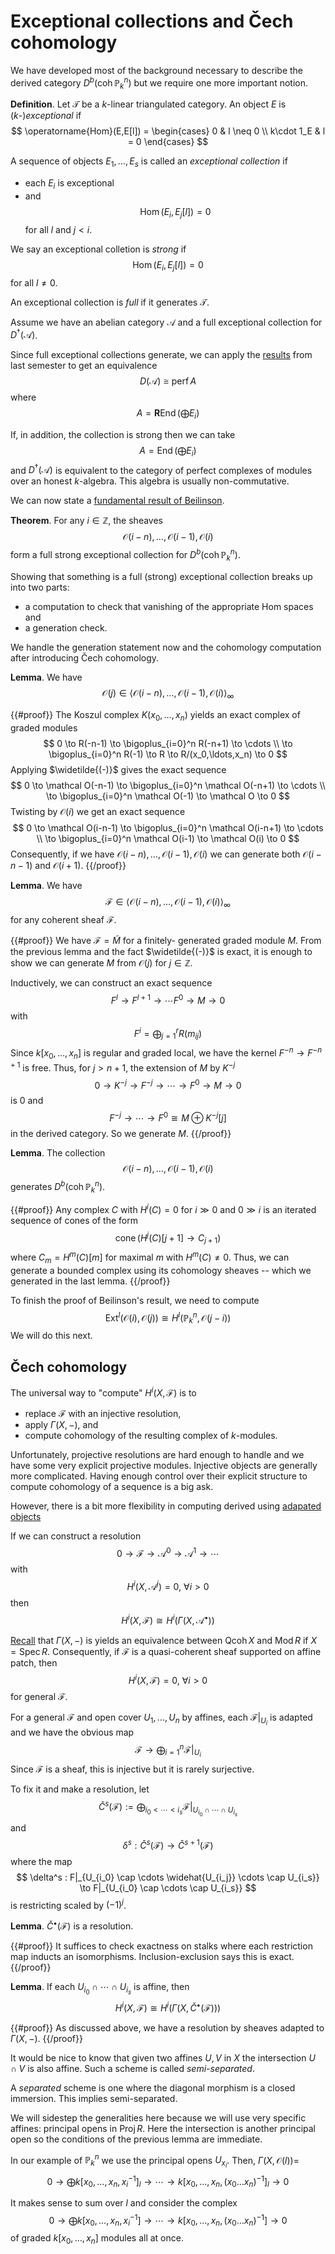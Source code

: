 # Exceptional collections and Čech cohomology

We have developed most of the background necessary to describe 
the derived category $D^b(\operatorname{coh} \mathbb{P}_k^n)$ 
but we require one more important notion. 

**Definition**. Let $\mathcal T$ be a $k$-linear triangulated 
category. An object $E$ is ($k$-)_exceptional_ if 
$$
\operatorname{Hom}(E,E[l]) = 
\begin{cases} 0 & l \neq 0 \\ k\cdot 1_E & l = 0 \end{cases}
$$

A sequence of objects $E_1,\ldots,E_s$ is called an 
_exceptional collection_ if 
- each $E_i$ is exceptional  
- and
$$
\operatorname{Hom}(E_i,E_j[l]) = 0
$$
for all $l$ and $j < i$. 

We say an exceptional colletion is _strong_ if 
$$
\operatorname{Hom}(E_i,E_j[l]) = 0
$$
for all $l \neq 0$. 

An exceptional collection is _full_ if it generates $\mathcal T$. 

Assume we have an abelian category $\mathcal A$ and a 
full exceptional collection for $D^\dagger(\mathcal A)$. 

Since full exceptional collections generate, we can apply 
the 
[results](https://738.f21.matthewrobertballard.com/notes/2021_10_14/)
from last semester to get an equivalence 
$$
D(\mathcal A) \cong \operatorname{perf} A 
$$
where 
$$
A = \mathbf{R}\operatorname{End}\left( \bigoplus E_i \right)
$$

If, in addition, the collection is strong then we can take 
$$
A = \operatorname{End}\left( \bigoplus E_i \right)
$$
and $D^\dagger(\mathcal A)$ is equivalent to the category 
of perfect complexes of modules over an honest $k$-algebra. 
This algebra is usually non-commutative. 

We can now state a 
[fundamental result of Beilinson](https://doi.org/10.1007/BF01681436).

**Theorem**. For any $i \in \mathbb{Z}$, the sheaves 
$$
\mathcal O(i-n),\ldots,\mathcal O(i-1), \mathcal O(i)
$$
form a full strong exceptional collection for 
$D^b(\operatorname{coh} \mathbb{P}^n_k)$. 

Showing that something is a full (strong) exceptional collection 
breaks up into two parts: 
- a computation to check that vanishing of the appropriate Hom spaces and 
- a generation check. 

We handle the generation statement now and the cohomology 
computation after introducing Čech cohomology. 

**Lemma**. We have 
$$
\mathcal O(j) \in \langle \mathcal O(i-n),\ldots,\mathcal O(i-1), \mathcal O(i) \rangle_{\infty}
$$

{{#proof}}
The Koszul complex $K(x_0,\ldots,x_n)$ yields an exact 
complex of graded modules 
$$
0 \to R(-n-1) \to \bigoplus_{i=0}^n R(-n+1) 
\to \cdots \\ \to \bigoplus_{i=0}^n R(-1) \to R \to 
R/(x_0,\ldots,x_n) \to 0  
$$
Applying $\widetilde{(-)}$ gives the exact sequence 
$$
0 \to \mathcal O(-n-1) \to \bigoplus_{i=0}^n \mathcal O(-n+1) 
\to \cdots \\ \to \bigoplus_{i=0}^n \mathcal O(-1) \to \mathcal O \to 0 
$$
Twisting by $\mathcal O(i)$ we get an exact sequence 
$$
0 \to \mathcal O(i-n-1) \to \bigoplus_{i=0}^n \mathcal O(i-n+1) 
\to \cdots \\ \to \bigoplus_{i=0}^n \mathcal O(i-1) \to \mathcal O(i) \to 0
$$
Consequently, if we have $\mathcal O(i-n),\ldots,\mathcal O(i-1), \mathcal O(i)$ we can generate both $\mathcal O(i-n-1)$ and 
$\mathcal O(i+1)$. 
{{/proof}}

**Lemma**. We have 
$$
\mathcal F \in \langle \mathcal O(i-n),\ldots,\mathcal O(i-1), \mathcal O(i) \rangle_{\infty}
$$
for any coherent sheaf $\mathcal F$.

{{#proof}}
We have $\mathcal F = \widetilde{M}$ for a finitely-
generated graded module $M$. From the previous lemma and the 
fact $\widetilde{(-)}$ is exact, it is enough to show we can 
generate $M$ from $\mathcal O(j)$ for $j \in \mathbb{Z}$. 

Inductively, we can construct an exact sequence 
$$
F^l \to F^{l+1} \to \cdots F^0 \to M \to 0 
$$
with 
$$
F^i = \bigoplus_{j = 1}^r R(m_{ij})
$$
Since $k[x_0,\ldots,x_n]$ is regular and graded local, we 
have the kernel $F^{-n} \to F^{-n+1}$ is free. Thus, for $j > n+1$, 
the extension of $M$ by $K^{-j}$
$$
0 \to K^{-j} \to F^{-j} \to \cdots \to F^0 \to M \to 0
$$
is $0$ and 
$$
F^{-j} \to \cdots \to F^0 \cong M \oplus K^{-j}[j]
$$
in the derived category. So we generate $M$. 
{{/proof}}

**Lemma**. The collection 
$$
\mathcal O(i-n),\ldots,\mathcal O(i-1), \mathcal O(i)
$$
generates $D^b(\operatorname{coh} \mathbb{P}_k^n)$. 

{{#proof}}
Any complex $C$ with $H^i(C) = 0$ for $i \gg 0$ and $0 \gg i$ 
is an iterated sequence of cones of the form 
$$
\operatorname{cone}(H^j(C)[j+1] \to C_{j+1})
$$
where $C_m = H^m(C)[m]$ for maximal $m$ with $H^m(C) \neq 0$. 
Thus, we can generate a bounded complex using its 
cohomology sheaves -- which we generated in the last lemma. 
{{/proof}}

To finish the proof of Beilinson's result, we need to compute 
$$
\operatorname{Ext}^l(\mathcal O(i),\mathcal O(j)) \cong 
H^l(\mathbb{P}^n_k, \mathcal O(j-i))
$$
We will do this next. 

## Čech cohomology 

The universal way to "compute" $H^i(X,\mathcal F)$ is to 
- replace $\mathcal F$ with an injective resolution,
- apply $\Gamma(X,-)$, and 
- compute cohomology of the resulting complex of $k$-modules.

Unfortunately, projective resolutions are hard enough to handle 
and we have some very explicit projective modules. Injective 
objects are generally more complicated. Having enough 
control over their explicit structure to compute cohomology of 
a sequence is a big ask.

However, there is a bit more flexibility in computing derived 
using 
[adapated objects](https://738.f21.matthewrobertballard.com/notes/2021_09_09/#adapted-objects) 

If we can construct a resolution
$$
0 \to \mathcal F \to \mathcal A^0 \to \mathcal A^1 \to \cdots 
$$
with 
$$
H^i(X,\mathcal A^j) = 0, ~\forall i > 0 
$$
then 
$$
H^i(X,\mathcal F) \cong H^i (\Gamma(X,\mathcal A^\bullet))
$$

[Recall](https://738.f21.matthewrobertballard.com/notes/2021_11_30/#spectra-of-commutative-rings) 
that $\Gamma(X,-)$ is yields an equivalence between 
$\operatorname{Qcoh} X$ and $\operatorname{Mod} R$ if 
$X = \operatorname{Spec} R$. Consequently, if $\mathcal F$ is a 
quasi-coherent sheaf supported on affine patch, then 
$$
H^i(X,\mathcal F) = 0, ~\forall i > 0 
$$
for general $\mathcal F$. 

For a general $\mathcal F$ and open cover $U_1,\ldots,U_n$ 
by affines, each $\mathcal F|_{U_i}$ is adapted and we have 
the obvious map 
$$
\mathcal F \to \bigoplus_{i=1}^n \mathcal F|_{U_i}
$$
Since $\mathcal F$ is a sheaf, this is injective but it is rarely 
surjective. 

To fix it and make a resolution, let 
$$
\check{C}^s(\mathcal F) := \bigoplus_{i_0 < \cdots < i_s} 
\mathcal F|_{U_{i_0} \cap \cdots \cap U_{i_s}}
$$
and 
$$
\delta^s : \check{C}^s(\mathcal F) \to \check{C}^{s+1}(\mathcal F)
$$
where the map 
$$
\delta^s : F|_{U_{i_0} \cap \cdots \widehat{U_{i_j}} \cdots \cap U_{i_s}} \to F|_{U_{i_0} \cap \cdots \cap U_{i_s}}
$$
is restricting scaled by $(-1)^j$. 

**Lemma**. $\check{C}^\bullet(\mathcal F)$ is a resolution. 

{{#proof}}
It suffices to check exactness on stalks where each restriction 
map inducts an isomorphisms. Inclusion-exclusion says this is 
exact. 
{{/proof}}

**Lemma**. If each $U_{i_0} \cap \cdots \cap U_{i_s}$ is affine, 
then 
$$
H^i(X,\mathcal F) \cong H^i(\Gamma(X,\check{C}^\bullet(\mathcal F)))
$$

{{#proof}}
As discussed above, we have a resolution by sheaves adapted to 
$\Gamma(X,-)$. 
{{/proof}}

It would be nice to know that given two affines $U,V$ in $X$ 
the intersection $U \cap V$ is also affine. Such a scheme is 
called _semi-separated_. 

A _separated_ scheme is one where the diagonal morphism is 
a closed immersion. This implies semi-separated. 

We will sidestep the generalities here because we will use 
very specific affines: principal opens in $\operatorname{Proj} 
R$. Here the intersection is another principal open so 
the conditions of the previous lemma are immediate. 

In our example of $\mathbb{P}_k^n$ we use the principal opens 
$U_{x_i}$. Then, $\Gamma(X,\mathcal O(l)) =$
$$
0 \to \bigoplus k[x_0,\ldots,x_n,x_i^{-1}]_l \to \cdots \to 
k[x_0,\ldots,x_n,(x_0\ldots x_n)^{-1}]_l \to 0
$$

It makes sense to sum over $l$ and consider the complex 
$$
0 \to \bigoplus k[x_0,\ldots,x_n,x_i^{-1}] \to \cdots \to 
k[x_0,\ldots,x_n,(x_0\ldots x_n)^{-1}] \to 0
$$
of graded $k[x_0,\ldots,x_n]$ modules all at once.
